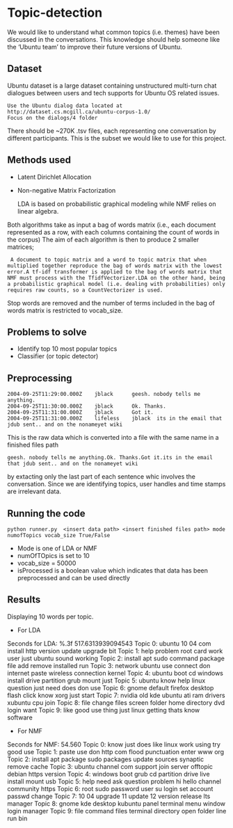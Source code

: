 # Topic-detection

We would like to understand what common topics (i.e. themes) have been discussed in the conversations. This knowledge should help someone like the ‘Ubuntu team’ to improve their
future versions of Ubuntu.

## Dataset

Ubuntu dataset is a large dataset containing unstructured multi-turn chat dialogues between users and tech supports for Ubuntu OS related issues.
    
    Use the Ubuntu dialog data located at http://dataset.cs.mcgill.ca/ubuntu-corpus-1.0/
    Focus on the dialogs/4 folder
There should be ~270K .tsv files, each representing one conversation by different participants. This is the subset we would like to use for this project.


## Methods used

- Latent Dirichlet Allocation
- Non-negative Matrix Factorization

    LDA is based on probabilistic graphical modeling while NMF relies on linear algebra.

Both algorithms take as input a bag of words matrix (i.e., each document represented as a row, with each columns containing the count of words in the corpus)
The aim of each algorithm is then to produce 2 smaller matrices;
     
     A document to topic matrix and a word to topic matrix that when multiplied together reproduce the bag of words matrix with the lowest error.A tf-idf transformer is applied to the bag of words matrix that NMF must process with the TfidfVectorizer.LDA on the other hand, being a probabilistic graphical model (i.e. dealing with probabilities) only requires raw counts, so a CountVectorizer is used.
Stop words are removed and the number of terms included in the bag of words matrix is restricted to vocab_size.

## Problems to solve

- Identify top 10 most popular topics
- Classifier (or topic detector)


## Preprocessing

    2004-09-25T11:29:00.000Z	jblack		geesh. nobody tells me anything.
    2004-09-25T11:30:00.000Z	jblack		Ok. Thanks.
    2004-09-25T11:31:00.000Z	jblack		Got it.
    2004-09-25T11:31:00.000Z	lifeless	jblack	its in the email that jdub sent.. and on the nonameyet wiki

This is the raw data which is converted into a file with the same name in a finished files path

    geesh. nobody tells me anything.Ok. Thanks.Got it.its in the email that jdub sent.. and on the nonameyet wiki

by extacting only the last part of each sentence whic involves the conversation. Since we are identifying topics, user handles and time stamps are irrelevant data.

## Running the code

    python runner.py  <insert data path> <insert finished files path> mode numofTopics vocab_size True/False

- Mode is one of LDA or NMF
- numOfTOpics is set to 10
- vocab_size = 50000
- isProcessed is a boolean value which indicates that data has been preprocessed and can be used directly

## Results

Displaying 10 words per topic.

- For LDA

Seconds for LDA: %.3f 517.6313939094543
    Topic 0:
    ubuntu 10 04 com install http version update upgrade bit
    Topic 1:
    help problem root card work user just ubuntu sound working
    Topic 2:
    install apt sudo command package file add remove installed run
    Topic 3:
    network ubuntu use connect don internet paste wireless connection kernel
    Topic 4:
    ubuntu boot cd windows install drive partition grub mount just
    Topic 5:
    ubuntu know help linux question just need does don use
    Topic 6:
    gnome default firefox desktop flash click know xorg just start
    Topic 7:
    nvidia old kde ubuntu ati ram drivers xubuntu cpu join
    Topic 8:
    file change files screen folder home directory dvd login want
    Topic 9:
    like good use thing just linux getting thats know software

- For NMF

Seconds for NMF: 54.560
    Topic 0:
    know just does like linux work using try good use
    Topic 1:
    paste use don http com flood punctuation enter www org
    Topic 2:
    install apt package sudo packages update sources synaptic remove cache
    Topic 3:
    ubuntu channel com support join server offtopic debian https version
    Topic 4:
    windows boot grub cd partition drive live install mount usb
    Topic 5:
    help need ask question problem hi hello channel community https
    Topic 6:
    root sudo password user su login set account passwd change
    Topic 7:
    10 04 upgrade 11 update 12 version release lts manager
    Topic 8:
    gnome kde desktop kubuntu panel terminal menu window login manager
    Topic 9:
    file command files terminal directory open folder line run bin



